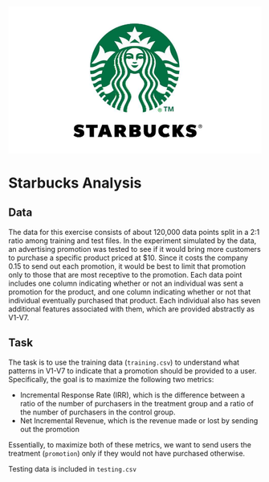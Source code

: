 ![Starbucks](logo.png)
# Starbucks Analysis


## Data
The data for this exercise consists of about 120,000 data points split in a 2:1 ratio among training and test files. In the experiment simulated by the data, an advertising promotion was tested to see if it would bring more customers to purchase a specific product priced at $10. Since it costs the company 0.15 to send out each promotion, it would be best to limit that promotion only to those that are most receptive to the promotion. Each data point includes one column indicating whether or not an individual was sent a promotion for the product, and one column indicating whether or not that individual eventually purchased that product. Each individual also has seven additional features associated with them, which are provided abstractly as V1-V7.

## Task
The task is to use the training data (`training.csv`) to understand what patterns in V1-V7 to indicate that a promotion should be provided to a user. Specifically, the goal is to maximize the following two metrics:
-  Incremental Response Rate (IRR), which is the difference between a ratio of the number of purchasers in the treatment group and a ratio of the number of purchasers in the control group.
- Net Incremental Revenue, which is the revenue made or lost by sending out the promotion

Essentially, to maximize both of these metrics, we want to send users the treatment (`promotion`) only if they
would not have purchased otherwise.

Testing data is included in `testing.csv`
